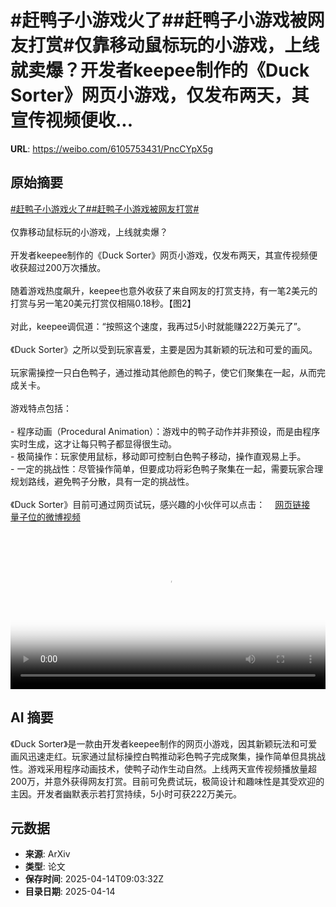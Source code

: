 # #赶鸭子小游戏火了##赶鸭子小游戏被网友打赏#仅靠移动鼠标玩的小游戏，上线就卖爆？开发者keepee制作的《Duck Sorter》网页小游戏，仅发布两天，其宣传视频便收...

**URL**: https://weibo.com/6105753431/PncCYpX5g

## 原始摘要

<a href="https://m.weibo.cn/search?containerid=231522type%3D1%26t%3D10%26q%3D%23%E8%B5%B6%E9%B8%AD%E5%AD%90%E5%B0%8F%E6%B8%B8%E6%88%8F%E7%81%AB%E4%BA%86%23&amp;extparam=%23%E8%B5%B6%E9%B8%AD%E5%AD%90%E5%B0%8F%E6%B8%B8%E6%88%8F%E7%81%AB%E4%BA%86%23" data-hide=""><span class="surl-text">#赶鸭子小游戏火了#</span></a><a href="https://m.weibo.cn/search?containerid=231522type%3D1%26t%3D10%26q%3D%23%E8%B5%B6%E9%B8%AD%E5%AD%90%E5%B0%8F%E6%B8%B8%E6%88%8F%E8%A2%AB%E7%BD%91%E5%8F%8B%E6%89%93%E8%B5%8F%23&amp;extparam=%23%E8%B5%B6%E9%B8%AD%E5%AD%90%E5%B0%8F%E6%B8%B8%E6%88%8F%E8%A2%AB%E7%BD%91%E5%8F%8B%E6%89%93%E8%B5%8F%23" data-hide=""><span class="surl-text">#赶鸭子小游戏被网友打赏#</span></a><br><br>仅靠移动鼠标玩的小游戏，上线就卖爆？<br><br>开发者keepee制作的《Duck Sorter》网页小游戏，仅发布两天，其宣传视频便收获超过200万次播放。<br><br>随着游戏热度飙升，keepee也意外收获了来自网友的打赏支持，有一笔2美元的打赏与另一笔20美元打赏仅相隔0.18秒。【图2】<br><br>对此，keepee调侃道：“按照这个速度，我再过5小时就能赚222万美元了”。<br><br>《Duck Sorter》之所以受到玩家喜爱，主要是因为其新颖的玩法和可爱的画风。<br><br>玩家需操控一只白色鸭子，通过推动其他颜色的鸭子，使它们聚集在一起，从而完成关卡。<br><br>游戏特点包括：<br><br>- 程序动画（Procedural Animation）：游戏中的鸭子动作并非预设，而是由程序实时生成，这才让每只鸭子都显得很生动。<br>- 极简操作：玩家使用鼠标，移动即可控制白色鸭子移动，操作直观易上手。<br>- 一定的挑战性：尽管操作简单，但要成功将彩色鸭子聚集在一起，需要玩家合理规划路线，避免鸭子分散，具有一定的挑战性。<br><br>《Duck Sorter》目前可通过网页试玩，感兴趣的小伙伴可以点击：<a href="https://weibo.cn/sinaurl?u=https%3A%2F%2Fkeepee.itch.io%2Fduck-sorter" data-hide=""><span class="url-icon"><img style="width: 1rem;height: 1rem" src="https://h5.sinaimg.cn/upload/2015/09/25/3/timeline_card_small_web_default.png" referrerpolicy="no-referrer"></span><span class="surl-text">网页链接</span></a> <a href="https://video.weibo.com/show?fid=1034:5155300752162871" data-hide=""><span class="url-icon"><img style="width: 1rem;height: 1rem" src="https://h5.sinaimg.cn/upload/2015/09/25/3/timeline_card_small_video_default.png" referrerpolicy="no-referrer"></span><span class="surl-text">量子位的微博视频</span></a><br clear="both"><div style="clear: both"></div><video controls="controls" poster="https://tvax1.sinaimg.cn/orj480/006Fd7o3ly1i0g78gjzw7j30k00k03ys.jpg" style="width: 100%"><source src="https://f.video.weibocdn.com/o0/OCqZgoLClx08nsI7uknC010412003gax0E010.mp4?label=mp4_720p&amp;template=720x720.24.0&amp;ori=0&amp;ps=1CwnkDw1GXwCQx&amp;Expires=1744624953&amp;ssig=HGMAWenAjA&amp;KID=unistore,video"><source src="https://f.video.weibocdn.com/o0/5DI1f0SElx08nsI7dyuY0104120023RA0E010.mp4?label=mp4_hd&amp;template=540x540.24.0&amp;ori=0&amp;ps=1CwnkDw1GXwCQx&amp;Expires=1744624953&amp;ssig=aQDPk%2FSH20&amp;KID=unistore,video"><source src="https://f.video.weibocdn.com/o0/xBuy9GNTlx08nsI71JTa0104120019ov0E010.mp4?label=mp4_ld&amp;template=360x360.24.0&amp;ori=0&amp;ps=1CwnkDw1GXwCQx&amp;Expires=1744624953&amp;ssig=6toIZ24JoI&amp;KID=unistore,video"><p>视频无法显示，请前往<a href="https://video.weibo.com/show?fid=1034%3A5155300752162871" target="_blank" rel="noopener noreferrer">微博视频</a>观看。</p></video>

## AI 摘要

《Duck Sorter》是一款由开发者keepee制作的网页小游戏，因其新颖玩法和可爱画风迅速走红。玩家通过鼠标操控白鸭推动彩色鸭子完成聚集，操作简单但具挑战性。游戏采用程序动画技术，使鸭子动作生动自然。上线两天宣传视频播放量超200万，并意外获得网友打赏。目前可免费试玩，极简设计和趣味性是其受欢迎的主因。开发者幽默表示若打赏持续，5小时可获222万美元。

## 元数据

- **来源**: ArXiv
- **类型**: 论文
- **保存时间**: 2025-04-14T09:03:32Z
- **目录日期**: 2025-04-14
